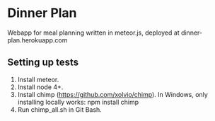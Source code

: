 # Dinner Plan
Webapp for meal planning written in meteor.js, deployed at dinner-plan.herokuapp.com



## Setting up tests
1. Install meteor.
2. Install node 4+.
3. Install chimp (https://github.com/xolvio/chimp). In Windows, only installing locally works: npm install chimp 
4. Run chimp_all.sh in Git Bash.

